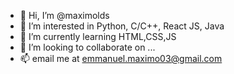 - 👋 Hi, I’m @maximolds
- 👀 I’m interested in Python, C/C++, React JS, Java
- 🌱 I’m currently learning HTML,CSS,JS
- 💞️ I’m looking to collaborate on ...
- 📫 email me at emmanuel.maximo03@gmail.com

<!---
maximolds/maximolds is a ✨ special ✨ repository because its `README.md` (this file) appears on your GitHub profile.
You can click the Preview link to take a look at your changes.
--->
